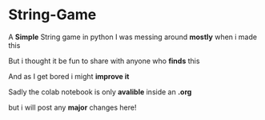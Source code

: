 # String-Game

A **Simple** String game in python
I was messing around **mostly** when i made this

But i thought it be fun to share with anyone who **finds** this

And as I get bored i might **improve it**

Sadly the colab notebook is only **avalible** inside an **.org** 

but i will post any **major** changes here!
